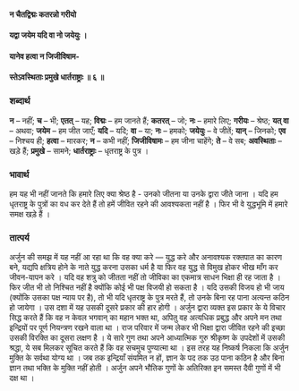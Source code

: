 #### न चैतद्विद्मः कतरन्नो गरीयो
#### यद्वा जयेम यदि वा नो जयेयुः ।
#### यानेव हत्वा न जिजीविषाम-
#### स्तेऽवस्थिताः प्रमुखे धार्तराष्ट्राः ॥ ६ ॥

### शब्दार्थ

**न** – नहीं; **च** – भी; **एतत्** – यह; **विद्मः** – हम जानते  हैं; **कतरत्** – जो; **नः** – हमारे लिए; **गरीयः** – श्रेष्ठ; **यत् वा** – अथवा; **जयेम** – हम जीत जाएँ; **यदि** – यदि; **वा** – या; **नः** – हमको; **जयेयुः** – वे जीतें; **यान्** – जिनको; **एव** – निश्चय ही; **हत्वा** – मारकर; **न** – कभी नहीं; **जिजीविषामः** – हम जीना  चाहेंगे; **ते** – वे सब; **अवस्थिताः** – खड़े हैं; **प्रमुखे** – सामने; **धार्तराष्ट्राः** – धृतराष्ट्र के पुत्र ।

### भावार्थ

हम यह भी नहीं जानते कि हमारे लिए क्या श्रेष्ठ है - उनको जीतना या उनके द्वारा जीते जाना । यदि हम धृतराष्ट्र के पुत्रों का वध कर देते हैं तो हमें जीवित रहने की आवश्यकता नहीं है । फिर भी वे युद्धभूमि में हमारे समक्ष खड़े हैं ।

### तात्पर्य

अर्जुन की समझ में यह नहीं आ रहा था कि वह क्या करे — युद्ध करे और अनावश्यक रक्तपात का कारण बने, यद्यपि क्षत्रिय होने के नाते युद्ध करना उसका धर्म है या फिर वह युद्ध से विमुख होकर भीख माँग कर जीवन-यापन करे । यदि वह शत्रु को जीतता नहीं तो जीविका का एकमात्र साधन भिक्षा ही रह जाता है । फिर जीत भी तो निश्चित नहीं है क्योंकि कोई भी पक्ष विजयी हो सकता है । यदि उसकी विजय हो भी जाय (क्योंकि उसका पक्ष न्याय पर है), तो भी यदि धृतराष्ट्र के पुत्र मरते हैं, तो उनके बिना रह पाना अत्यन्त कठिन हो जायेगा । उस दशा में यह उसकी दूसरे प्रकार की हार होगी । अर्जुन द्वारा व्यक्त इस प्रकार के ये विचार सिद्ध करते हैं कि वह न केवल भगवान् का महान भक्त था, अपितु वह अत्यधिक प्रबुद्ध और अपने मन तथा इन्द्रियों पर पूर्ण नियन्त्रण रखने वाला था । राज परिवार में जन्म लेकर भी भिक्षा द्वारा जीवित रहने की इच्छा उसकी विरक्ति का दूसरा लक्षण है । ये सारे गुण तथा अपने आध्यात्मिक गुरु श्रीकृष्ण के उपदेशों में उसकी श्रद्धा, ये सब मिलकर सूचित करते हैं कि वह सचमुच पुण्यात्मा था । इस तरह यह निष्कर्ष निकला कि अर्जुन मुक्ति के सर्वथा योग्य था । जब तक इन्द्रियाँ संयमित न हों, ज्ञान के पद तक उठ पाना कठिन है और बिना ज्ञान तथा भक्ति के मुक्ति नहीं होती । अर्जुन अपने भौतिक गुणों के अतिरिक्त इन समस्त दैवी गुणों में भी दक्ष था ।
